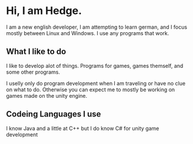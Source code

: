 # Hi, I am Hedge.

I am a new english developer, I am attempting to learn german, and I focus mostly between Linux and Windows. I use any programs that work.

## What I like to do

I like to develop alot of things. Programs for games, games themself, and some other programs.

I uselly only do program development when I am traveling or have no clue on what to do. Otherwise you can expect me to mostly be working on games made on the unity engine.

## Codeing Languages I use
I know Java and a little at C++ but I do know C# for unity game development








